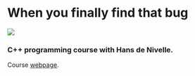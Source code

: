 # When you finally find that bug
![](https://i.imgur.com/GTxT3JG.gif)

### C++ programming course with Hans de Nivelle.
Course [webpage](http://www.ii.uni.wroc.pl/~nivelle/teaching/cpp2017/).

